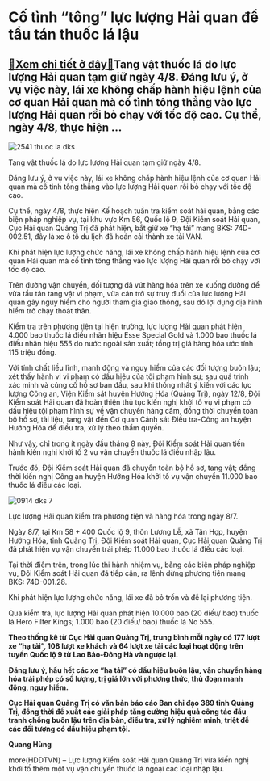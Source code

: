Cố tình “tông” lực lượng Hải quan để tẩu tán thuốc lá lậu
=========================================================

[:gift:Xem chi tiết ở đây:gift:](https://hddtvn.com/co-tinh-tong-luc-luong-hai-quan-de-tau-tan-thuoc-la-lau/)Tang vật thuốc lá do lực lượng Hải quan tạm giữ ngày 4/8. Đáng lưu ý, ở vụ việc này, lái xe không chấp hành hiệu lệnh của cơ quan Hải quan mà cố tình tông thẳng vào lực lượng Hải quan rồi bỏ chạy với tốc độ cao. Cụ thể, ngày 4/8, thực hiện …
-------------------------------------------------------------------------------------------------------------------------------------------------------------------------------------------------------------------------------------------------





![2541 thuoc la dks](https://haiquanonline.com.vn/stores/news_dataimages/hungdq/082020/17/09/in_article/2541_thuoc_la_DKS.jpg?rt=20200817104120 "Tang vật do lực lượng Hải quan tạm giữ ngày 4/8.")



Tang vật thuốc lá do lực lượng Hải quan tạm giữ ngày 4/8.






Đáng lưu ý, ở vụ việc này, lái xe không chấp hành hiệu lệnh của cơ quan Hải quan mà cố tình tông thẳng vào lực lượng Hải quan rồi bỏ chạy với tốc độ cao.


Cụ thể, ngày 4/8, thực hiện Kế hoạch tuần tra kiểm soát hải quan, bằng các biện pháp nghiệp vụ, tại khu vực Km 56, Quốc lộ 9, Đội Kiểm soát Hải quan, Cục Hải quan Quảng Trị đã phát hiện, bắt giữ xe “hạ tải” mang BKS: 74D-002.51, đây là xe ô tô du lịch đã hoán cải thành xe tải VAN.


Khi phát hiện lực lượng chức năng, lái xe không chấp hành hiệu lệnh của cơ quan Hải quan mà cố tình tông thẳng vào lực lượng Hải quan rồi bỏ chạy với tốc độ cao.


Trên đường vận chuyển, đối tượng đã vứt hàng hóa trên xe xuống đường để vừa tẩu tán tang vật vi phạm, vừa cản trở sự truy đuổi của lực lượng Hải quan gây nguy hiểm cho người tham gia giao thông, sau đó lợi dụng địa hình hiểm trở chạy thoát thân.


Kiểm tra trên phương tiện tại hiện trường, lực lượng Hải quan phát hiện 4.000 bao thuốc lá điếu nhãn hiệu Esse Special Gold và 1.000 bao thuốc lá điếu nhãn hiệu 555 do nước ngoài sản xuất; tổng trị giá hàng hóa ước tính 115 triệu đồng.


Với tính chất liều lĩnh, manh động và nguy hiểm của các đối tượng buôn lậu; xét thấy hành vi vi phạm có dấu hiệu của tội phạm hình sự; sau quá trình xác minh và củng cố hồ sơ ban đầu, sau khi thống nhất ý kiến với các lực lượng Công an, Viện Kiểm sát huyện Hướng Hóa (Quảng Trị), ngày 12/8, Đội Kiểm soát Hải quan đã hoàn thiện thủ tục kiến nghị khởi tố vụ vi phạm có dấu hiệu tội phạm hình sự về vận chuyển hàng cấm, đồng thời chuyển toàn bộ hồ sơ, tài liệu, tang vật đến Cơ quan Cảnh sát Điều tra-Công an huyện Hướng Hóa để điều tra, xử lý theo thẩm quyền.


Như vậy, chỉ trong ít ngày đầu tháng 8 này, Đội Kiểm soát Hải quan tiến hành kiến nghị khởi tố 2 vụ vận chuyển thuốc lá điếu nhập lậu.


Trước đó, Đội Kiểm soát Hải quan đã chuyển toàn bộ hồ sơ, tang vật; đồng thời kiến nghị Công an huyện Hướng Hóa khởi tố vụ vận chuyển 11.000 bao thuốc lá điếu các loại.





![0914 dks 7](https://haiquanonline.com.vn/stores/news_dataimages/hungdq/082020/11/10/0914_DKS_7.jpg?rt=20200817104120 "Lực lượng Hải quan kiemr tra phương tiện và hàng hóa trong ngày 8/7.")


Lực lượng Hải quan kiểm tra phương tiện và hàng hóa trong ngày 8/7.



Ngày 8/7, tại Km 58 + 400 Quốc lộ 9, thôn Lương Lễ, xã Tân Hợp, huyện Hướng Hóa, tỉnh Quảng Trị, Đội Kiểm soát Hải quan, Cục Hải quan Quảng Trị đã phát hiện vụ vận chuyển trái phép 11.000 bao thuốc lá điếu các loại.


Tại thời điểm trên, trong lúc thi hành nhiệm vụ, bằng các biện pháp nghiệp vụ, Đội Kiểm soát Hải quan đã tiếp cận, ra lệnh dừng phương tiện mang BKS: 74D-001.28.


Khi phát hiện lực lượng chức năng, lái xe đã bỏ trốn và để lại phương tiện.


Qua kiểm tra, lực lượng Hải quan phát hiện 10.000 bao (20 điếu/ bao) thuốc lá Hero Filter Kings; 1.000 bao (20 điếu/ bao) thuốc lá No 555.






**Theo thống kê từ Cục Hải quan Quảng Trị, trung bình mỗi ngày có 177 lượt xe “hạ tải”, 108 lượt xe khách và 64 lượt xe tải các loại hoạt động trên tuyến Quốc lộ 9 từ Lao Bảo-Đông Hà và ngược lại.**


**Đáng lưu ý, hầu hết các xe “hạ tải” có dấu hiệu buôn lậu, vận chuyển hàng hóa trái phép có số lượng, trị giá lớn với phương thức, thủ đoạn manh động, nguy hiểm.**


**Cục Hải quan Quảng Trị có văn bản báo cáo Ban chỉ đạo 389 tỉnh Quảng Trị, đồng thời đề xuất các giải pháp tăng cường hiệu quả công tác đấu tranh chống buôn lậu trên địa bàn, điều tra, xử lý nghiêm minh, triệt để các đối tượng có dấu hiệu phạm tội.**







**Quang Hùng**



more(HDDTVN) – Lực lượng Kiểm soát Hải quan Quảng Trị vừa kiến nghị khởi tố thêm một vụ vận chuyển thuốc lá ngoại các loại nhập lậu.

